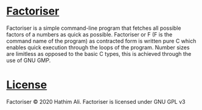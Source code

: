 # <ins>Factoriser</ins>
Factoriser is a simple command-line program that fetches all possible factors
of a numbers as quick as possible. Factoriser or F (F is the command name of
the program) as contracted form is written pure C which enables quick execution
through the loops of the program. Number sizes are limitless as opposed to the
basic C types, this is achieved through the use of GNU GMP.

# <ins>License</ins>
Factoriser © 2020 Hathim Ali.
Factoriser is licensed under GNU GPL v3

